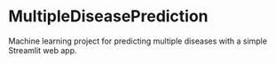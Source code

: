 # MultipleDiseasePrediction
Machine learning project for predicting multiple diseases with a simple Streamlit web app.
